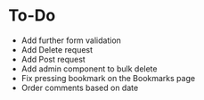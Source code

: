 # To-Do 

- Add further form validation 
- Add Delete request 
- Add Post request 
- Add admin component to bulk delete
- Fix pressing bookmark on the Bookmarks page
- Order comments based on date 